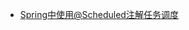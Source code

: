 * [Spring中使用@Scheduled注解任务调度](https://mrbird.cc/Spring%E4%B8%AD%E4%BD%BF%E7%94%A8-Scheduled%E6%B3%A8%E8%A7%A3%E4%BB%BB%E5%8A%A1%E8%B0%83%E5%BA%A6.html)
